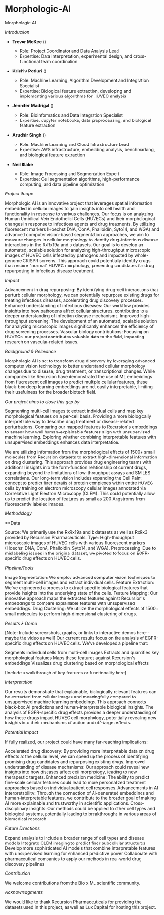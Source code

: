 # Morphologic-AI

Morphologic AI

_Introduction_

- **Trevor McKee** ()
  - Role: Project Coordinator and Data Analysis Lead 
  - Expertise: Data interpretation, experimental design, and cross-functional team coordination

- **Krishiv Potluri** ()
  - Role: Machine Learning, Algorithm Development and Integration Specialist
  - Expertise: Biological feature extraction, developing and implementing various algorithms for HUVEC analysis

- **Jennifer Madrigal** ()
  - Role: Bioinformatics and Data Integration Specialist
  - Expertise: Jupyter notebooks, data preprocessing, and biological feature extraction

- **Arudhir Singh** ()
  - Role: Machine Learning and Cloud Infrastructure Lead
  - Expertise: AWS infrastructure, embedding analysis, benchmarking, and biological feature extraction

- **Neil Blake** 
  - Role: Image Processing and Segmentation Expert
  - Expertise: Cell segmentation algorithms, high-performance computing, and data pipeline optimization



_Project Scope_

Morphologic AI is an innovative project that leverages spatial information embedded in cellular images to gain insights into cell health and functionality in response to various challenges. Our focus is on analyzing Human Umbilical Vein Endothelial Cells (HUVECs) and their morphological changes in response to infectious agents and drug treatments. By utilizing fluorescent markers (Hoechst DNA, ConA, Phalloidin, Syto14, and WGA) and advanced computer vision-based segmentation approaches, we aim to measure changes in cellular morphology to identify drug-infectious disease interactions in the RxRx19a and b datasets. Our goal is to develop an automated, scalable solution for analyzing high-throughput microscopic images of HUVEC cells infected by pathogens and impacted by whole-genome CRISPR screens. This approach could potentially identify drugs that restore "normal" HUVEC morphology, presenting candidates for drug repurposing in infectious disease treatment.

_Impact_

Advancement in drug repurposing: By identifying drug-cell interactions that perturb cellular morphology, we can potentially repurpose existing drugs for treating infectious diseases, accelerating drug discovery processes.
Enhanced understanding of infectious diseases: Our workflow provides insights into how pathogens affect cellular structures, contributing to a deeper understanding of infection disease mechanisms.
Improved high-throughput screening: The development of an automated, scalable solution for analyzing microscopic images significantly enhances the efficiency of drug screening processes.
Vascular biology contributions: Focusing on HUVECs, our project contributes valuable data to the field, impacting research on vascular-related issues.

_Background & Relevance_

Morphologic AI is set to transform drug discovery by leveraging advanced computer vision technology to better understand cellular morphology changes due to disease, drug treatment, or transcriptional changes. While companies like Recursion have demonstrated the use of ML embeddings from fluorescent cell images to predict multiple cellular features, these black-box deep learning embeddings are not easily interpretable, limiting their usefulness for the broader biotech field.

_Our project aims to close this gap by_

Segmenting multi-cell images to extract individual cells and map key morphological features on a per-cell basis.
Providing a more biologically interpretable way to describe drug treatment or disease-related perturbations.
Comparing our mapped features to Recursion's embeddings to assess how well human-explainable features align with unsupervised machine learning.
Exploring whether combining interpretable features with unsupervised embeddings enhances data interpretation.

We are utilizing information from the morphological effects of 1500+ small molecules from Recursion datasets to extract high-dimensional information on drug clustering. This approach provides drug engineering teams with additional insights into the form-function relationship of current drugs, expanding beyond the limitations of low-throughput assays and SMILES correlations.
Our long-term vision includes expanding the Cell Paint concept to predict finer details of protein complexes within entire HUVEC cells by training on electron microscopy cellular images annotated via Correlative Light Electron Microscopy (CLEM). This could potentially allow us to predict the location of features as small as 200 Angstroms from fluorescently labeled images.

_Methodology_

**Data

Source: We primarily use the RxRx19a and b datasets as well as RxRx3 provided by Recursion Pharmaceuticals.
Type: High-throughput microscopic images of HUVEC cells with various fluorescent markers (Hoechst DNA, ConA, Phalloidin, Syto14, and WGA).
Preprocessing: Due to mislabeling issues in the original dataset, we pivoted to focus on EGFR-specific drug effects on HUVEC cells.

_Pipeline/Tools_

Image Segmentation: We employ advanced computer vision techniques to segment multi-cell images and extract individual cells.
Feature Extraction: We've engineered a process to extract specific biological features that provide insights into the underlying state of the cells.
Feature Mapping: Our innovative approach maps the extracted features against Recursion's embeddings to compare explainable features with unsupervised embeddings.
Drug Clustering: We utilize the morphological effects of 1500+ small molecules to perform high-dimensional clustering of drugs.

_Results & Demo_

[Note: Include screenshots, graphs, or links to interactive demos here-- maybe the video as well]
Our current results focus on the analysis of EGFR-specific drug effects on HUVEC cells. We've developed a pipeline that:

Segments individual cells from multi-cell images
Extracts and quantifies key morphological features
Maps these features against Recursion's embeddings
Visualizes drug clustering based on morphological effects

[Include a walkthrough of key features or functionality here]

_Interpretation_ 

Our results demonstrate that explainable, biologically relevant features can be extracted from cellular images and meaningfully compared to unsupervised machine learning embeddings. This approach connects black-box AI predictions and human-interpretable biological insights.
The analysis of EGFR-specific drug effects provides a deeper understanding of how these drugs impact HUVEC cell morphology, potentially revealing new insights into their mechanisms of action and off-target effects.

_Potential Impact_

If fully realized, our project could have many far-reaching implications:

Accelerated drug discovery: By providing more interpretable data on drug effects at the cellular level, we can speed up the process of identifying promising drug candidates and repurposing existing drugs.
Improved understanding of disease mechanisms: Our approach could reveal new insights into how diseases affect cell morphology, leading to new therapeutic targets.
Enhanced precision medicine: The ability to predict fine-scale cellular features could lead to more personalized treatment approaches based on individual patient cell responses.
Advancements in AI interpretability: Through the connection of AI-generated embeddings and human-interpretable features, we contribute to the broader goal of making AI more explainable and trustworthy in scientific applications.
Cross-disciplinary insights: Our methods could be applied to other cell types and biological systems, potentially leading to breakthroughs in various areas of biomedical research.

_Future Directions_

Expand analysis to include a broader range of cell types and disease models
Integrate CLEM imaging to predict finer subcellular structures
Develop more sophisticated AI models that combine interpretable features with unsupervised learning for enhanced predictive power
Collaborate with pharmaceutical companies to apply our methods in real-world drug discovery pipelines

_Contribution_

We welcome contributions from the Bio x ML scientific community. 

_Acknowledgments_

We would like to thank Recursion Pharmaceuticals for providing the datasets used in this project, as well as Lux Capital for hosting this project.
